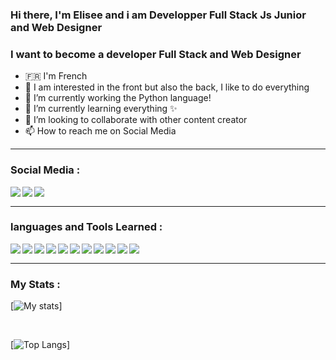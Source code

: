 ### Hi there, I'm Elisee and i am Developper Full Stack Js Junior and Web Designer

### I want to become a developer Full Stack and Web Designer
- 🇫🇷 I'm French
- 👀 I am interested in the front but also the back, I like to do everything
- 🌱 I’m currently working the Python language!
- 📘 I’m currently learning everything ✨
- 💞️ I’m looking to collaborate with other content creator
- 📫 How to reach me on Social Media

---

### Social Media :
[<img align="left" src="https://img.icons8.com/fluent/25/000000/instagram-new.png"/>][instagram]
[<img align="left" src="https://img.icons8.com/fluent/25/000000/linkedin.png"/>][linkedin]
[<img align="left" src="https://img.icons8.com/color/25/000000/git.png"/>][github]

<br/>

---

### languages and Tools Learned :
<img align="left" src="https://img.icons8.com/fluent/25/000000/visual-studio-code-2019.png"/>
<img align="left" src="https://img.icons8.com/color/25/000000/html-5.png"/>
<img align="left" src="https://img.icons8.com/color/25/000000/css3.png"/>
<img align="left" src="https://img.icons8.com/color/25/000000/javascript.png"/>
<img align="left" src="https://img.icons8.com/color/25/000000/python.png"/>
<img align="left" src="https://img.icons8.com/color/25/000000/vue-js.png"/>
<img align="left" src="https://img.icons8.com/color/25/000000/nodejs.png"/>
<img align="left" src="https://img.icons8.com/color/25/000000/mysql-logo.png"/>
<img align="left" src="https://img.icons8.com/color/25/000000/wordpress.png"/>
<img align="left" src="https://img.icons8.com/color/25/000000/adobe-photoshop.png"/>
<img align="left" src="https://img.icons8.com/color/25/000000/git.png"/>

<br/>

---

### My Stats :
[![My stats](https://github-readme-stats.vercel.app/api?username=elisee9571)]

<br/>

[![Top Langs](https://github-readme-stats.vercel.app/api/top-langs/?username=elisee9571)]



<!-- réseaux -->
[instagram]: https://www.instagram.com/elisee.4/
[linkedin]: https://www.linkedin.com/in/elisee-desmarest-410962209/
[github]: https://github.com/elisee9571

<!-- langages -->
